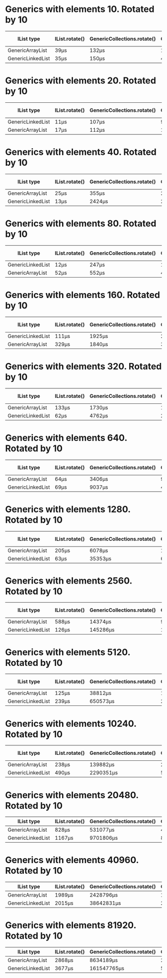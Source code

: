 # Generics with elements 10. Rotated by 10
| IList type | IList.rotate() | GenericCollections.rotate() | GenericCollections.rotate2() | Avg time | 
| --- | --- | --- | --- | --- | 
| GenericArrayList | 39μs | 132μs | 17μs | 62 | 
| GenericLinkedList | 35μs | 150μs | 47μs | 77 | 
# Generics with elements 20. Rotated by 10
| IList type | IList.rotate() | GenericCollections.rotate() | GenericCollections.rotate2() | Avg time | 
| --- | --- | --- | --- | --- | 
| GenericLinkedList | 11μs | 107μs | 9μs | 42 | 
| GenericArrayList | 17μs | 112μs | 14μs | 47 | 
# Generics with elements 40. Rotated by 10
| IList type | IList.rotate() | GenericCollections.rotate() | GenericCollections.rotate2() | Avg time | 
| --- | --- | --- | --- | --- | 
| GenericArrayList | 25μs | 355μs | 26μs | 135 | 
| GenericLinkedList | 13μs | 2424μs | 22μs | 819 | 
# Generics with elements 80. Rotated by 10
| IList type | IList.rotate() | GenericCollections.rotate() | GenericCollections.rotate2() | Avg time | 
| --- | --- | --- | --- | --- | 
| GenericLinkedList | 12μs | 247μs | 19μs | 92 | 
| GenericArrayList | 52μs | 552μs | 40μs | 214 | 
# Generics with elements 160. Rotated by 10
| IList type | IList.rotate() | GenericCollections.rotate() | GenericCollections.rotate2() | Avg time | 
| --- | --- | --- | --- | --- | 
| GenericLinkedList | 111μs | 1925μs | 278μs | 771 | 
| GenericArrayList | 329μs | 1840μs | 387μs | 852 | 
# Generics with elements 320. Rotated by 10
| IList type | IList.rotate() | GenericCollections.rotate() | GenericCollections.rotate2() | Avg time | 
| --- | --- | --- | --- | --- | 
| GenericArrayList | 133μs | 1730μs | 135μs | 666 | 
| GenericLinkedList | 62μs | 4762μs | 24μs | 1616 | 
# Generics with elements 640. Rotated by 10
| IList type | IList.rotate() | GenericCollections.rotate() | GenericCollections.rotate2() | Avg time | 
| --- | --- | --- | --- | --- | 
| GenericArrayList | 64μs | 3406μs | 92μs | 1187 | 
| GenericLinkedList | 69μs | 9037μs | 43μs | 3049 | 
# Generics with elements 1280. Rotated by 10
| IList type | IList.rotate() | GenericCollections.rotate() | GenericCollections.rotate2() | Avg time | 
| --- | --- | --- | --- | --- | 
| GenericArrayList | 205μs | 6078μs | 144μs | 2142 | 
| GenericLinkedList | 63μs | 35353μs | 65μs | 11827 | 
# Generics with elements 2560. Rotated by 10
| IList type | IList.rotate() | GenericCollections.rotate() | GenericCollections.rotate2() | Avg time | 
| --- | --- | --- | --- | --- | 
| GenericArrayList | 588μs | 14374μs | 90μs | 5017 | 
| GenericLinkedList | 126μs | 145286μs | 142μs | 48518 | 
# Generics with elements 5120. Rotated by 10
| IList type | IList.rotate() | GenericCollections.rotate() | GenericCollections.rotate2() | Avg time | 
| --- | --- | --- | --- | --- | 
| GenericArrayList | 125μs | 38812μs | 124μs | 13020 | 
| GenericLinkedList | 239μs | 650573μs | 241μs | 217017 | 
# Generics with elements 10240. Rotated by 10
| IList type | IList.rotate() | GenericCollections.rotate() | GenericCollections.rotate2() | Avg time | 
| --- | --- | --- | --- | --- | 
| GenericArrayList | 238μs | 139882μs | 217μs | 46779 | 
| GenericLinkedList | 490μs | 2290351μs | 501μs | 763780 | 
# Generics with elements 20480. Rotated by 10
| IList type | IList.rotate() | GenericCollections.rotate() | GenericCollections.rotate2() | Avg time | 
| --- | --- | --- | --- | --- | 
| GenericArrayList | 828μs | 531077μs | 472μs | 177459 | 
| GenericLinkedList | 1167μs | 9701806μs | 8958μs | 3237310 | 
# Generics with elements 40960. Rotated by 10
| IList type | IList.rotate() | GenericCollections.rotate() | GenericCollections.rotate2() | Avg time | 
| --- | --- | --- | --- | --- | 
| GenericArrayList | 1989μs | 2428796μs | 1142μs | 810642 | 
| GenericLinkedList | 2015μs | 38642831μs | 2028μs | 12882291 | 
# Generics with elements 81920. Rotated by 10
| IList type | IList.rotate() | GenericCollections.rotate() | GenericCollections.rotate2() | Avg time | 
| --- | --- | --- | --- | --- | 
| GenericArrayList | 2868μs | 8634189μs | 2091μs | 2879716 | 
| GenericLinkedList | 3677μs | 161547765μs | 5494μs | 53852312 | 

